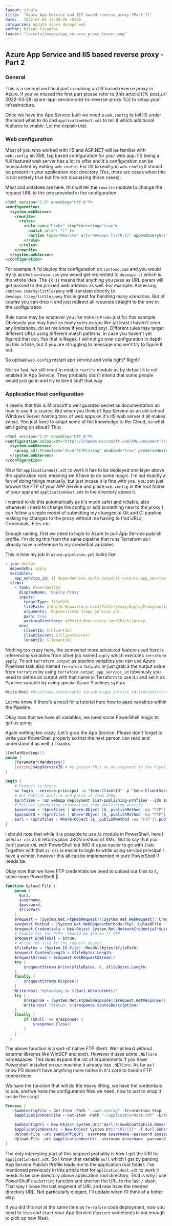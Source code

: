 ```yaml
---
layout: single
title:  "Azure App Service and IIS based reverse proxy (Part 2)"
date:   2022-07-08 12:00:00 +0200
categories: update azure devops web
author: Nilsas Firantas
teaser: "/assets/images/app_service_proxy_teaser.png"
---
```


## Azure App Service and IIS based reverse proxy - Part 2

### General

This is a second and final part in making an IIS based reverse proxy in Azure.
If you've missed the first part please refer to [this article]({% post_url 2022-03-28-azure-app-service-and-iis-reverse-proxy %}) to setup your infrastructure.

Once we have the App Service built we need a `web.config` to tell IIS under the hood what to do and `applicationHost.xdt` to tell it which additional features to enable.
Let me explain that.

### Web configuration

Most of you who worked with IIS and ASP.NET will be familiar with `web.config` an XML tag based configuration for your web app.
IIS being a full featured web server has a lot to offer and it's configuration can be manipulated by editing `web.config`.
For IIS to read you `web.config` it should be present in your application root directory (Yes, there are cases when this is not entirely true but I'm not discussing those cases).

Meat and potatoes are here, this will tell the `rewrite` module to change the request URL to the one provided in the configuration.

```xml
<?xml version="1.0" encoding="utf-8"?>
<configuration>
  <system.webServer>
    <rewrite>
      <rules>
        <rule name="Probe" stopProcessing="true">
          <match url="(.*)" />
          <action type="Rewrite" url="devoops.lt/{R:1}" appendQueryString="true" logRewrittenUrl="false" />
        </rule>
      </rules>
    </rewrite>
  </system.webServer>
</configuration>
```

For example if I'd deploy this configuration on `contoso.com` and you would try to access `contoso.com` you would get redirected to `devoops.lt` which is the whole idea.
The `{R:1}` means that anything you pass as URL param will get passed to the proxied web address as well. For example:
Accessing `contoso.com/my/little/pony` will translate directly to `devoops.lt/my/little/pony` this is great for handling many scenarios.
But of course you can drop it and just redirect all requests straight to the one in the configuration.

Rule name may be whatever you like mine is `Probe` just for this example.
Obviously you may have as many rules as you like (at least I haven't seen any limitations, do let me know if you found any).
Different rules may target different URLs using different match patterns, in case you haven't yet figured that out, Yes that is Regex.
I will not go over configuration in depth on this article, but if you are struggling to message and we'll try to figure it out.

So upload `web.config` restart app service and voila right? Right?

Not so fast, we still need to enable `rewrite` module as by default it is not enabled in App Service.
They probably didn't intend that some people would just go in and try to bend stuff that way.

### Application Host configuration

It seems that this is Microsoft's well guarded secret as documentation on how to use it is scarce.
But when you think of App Service as an old school WIndows Server hosting tons of web apps on it's IIS web server it all makes sense.
You just have to adapt some of the knowledge to the Cloud, so what am I going on about? This:

```xml
<?xml version="1.0" encoding="UTF-8"?>
<configuration xmlns:xdt="http://schemas.microsoft.com/XML-Document-Transform">
  <system.webServer>
    <proxy xdt:Transform="InsertIfMissing" enabled="true" preserveHostHeader="false" reverseRewriteHostInResponseHeaders="false" />
  </system.webServer>
</configuration>
```

Now for `applicationHost.xdt` to work it has to be deployed one layer above the application root, meaning we'll have to do some magic.
I'm not exactly a fan of doing things manually, but just incase it is fine with you,
you can just browse the FTP of your APP Service and place `web.config` in the root folder of your app and `applicationHost.xdt` in the directory above it.

I wanted to do this automatically as it's much safer and reliable, also whenever I need to change the config or add something new to the proxy
I can follow a simple model of submitting my changes to Git and CI pipeline making my changes to the proxy without me having to find URLs, Credentials, Files etc.

Enough ranting, first we need to login to Azure to pull App Service publish profile.
I'm doing this from the same pipeline that runs Terraform so I already have a reference to my credential variables.

This is how my job in `azure-pipelines.yml` looks like:

```yaml
- job: deploy
  dependsOn: apply
  variables:
    app_service_id: $[ dependencies.apply.outputs['outputs.app_service_id'] ]
  steps:
    - task: PowerShell@2
      displayName: 'Deploy Proxy'
      inputs:
        targetType: filePath
        filePath: $(Build.Repository.LocalPath)/proxy/DeployProxyConfig.ps1
        arguments: -AppServiceID $(app_service_id)
        pwsh: true
        workingDirectory: $(Build.Repository.LocalPath)/proxy
      env:
        ClientID: $(ClientID)
        ClientSecret: $(ClientSecret)
        TenantID: $(TenantID)
```

Nothing too crazy here, the somewhat more advanced feature used here is referencing variables from other job named `apply` which executes `terraform apply`.
To set `terraform output` as pipeline variables you can use Azure Pipelines task also named `Terraform Outputs` 
or just grab a the output value from `terraform` by using `terraform output app_service_id` (obviously you need to define an output with that name in Terraform to use it.)
and set it as Pipeline variable by using special Azure Pipelines syntax 

```powershell
Write-Host ##vso[task.setvariable variable=app_service_id;isOutput=true]The_Value_You_Grabbed
```

Let me know if there's a need for a tutorial here how to pass variables within the Pipeline.

Okay now that we have all variables, we need some PowerShell magic to get us going.

Again nothing too crazy, Let's grab the App Service. Please don't forget to write your PowerShell properly so that the next person can read and understand it as well :) Thanks.

```powershell
[CmdletBinding()]
param (
    [Parameter(Mandatory)]
    [string]$AppServiceID # We passed this as an argument in the Pipeline snippet above
)

Begin {
    # Connect to Azure
    az login --service-principal -u "$env:ClientID" -p "$env:ClientSecret" --tenant "$env:TenantID"
    # Get Publish profile and parse it from JSON
    $profiles = (az webapp deployment list-publishing-profiles --ids $app_service_id) | ConvertFrom-Json
    # Extract connection information from publishing profile
    $username = ($profiles | Where-Object {$_.publishMethod -eq "FTP"}).userName
    $password = ($profiles | Where-Object {$_.publishMethod -eq "FTP"}).userPWD
    $url = ($profiles | Where-Object {$_.publishMethod -eq "FTP"}).publishUrl
}
```

I should note that while it is possible to use `Az` module in PowerShell,
here I used `az-cli` as it returns plain JSON instead of XML. 
Not to say that you can't parse `XML` with PowerShell but IMO it's just easier to go with `JSON`.
Together with that `az-cli` is easier to login to while using service principal I have a winner,
however this all can be implemented in pure PowerShell if needs be.

Okay now that we have FTP credentials we need to upload our files to it, some more PowerShell 💪

```powershell
function Upload-File {
    param (
      $uri,
      $username,
      $password,
      $filePath
    )
    $request = [System.Net.FtpWebRequest]([System.net.WebRequest]::Create($uri))
    $request.Method = [System.Net.WebRequestMethods+Ftp]::UploadFile
    $request.Credentials = New-Object System.Net.NetworkCredential($username,$password)
    # Enable SSL for FTPS. Should be $false if FTP.
    $request.EnableSsl = $true;
    # Write the file to the request object.
    $fileBytes = [System.IO.File]::ReadAllBytes($filePath)
    $request.ContentLength = $fileBytes.Length;
    $requestStream = $request.GetRequestStream()
    try {
        $requestStream.Write($fileBytes, 0, $fileBytes.Length)
    }
    finally {
        $requestStream.Dispose()
    }
    Write-Host "Uploading to $($uri.AbsoluteUri)"
    try {
        $response = [System.Net.FtpWebResponse]($request.GetResponse())
        Write-Host "Status: $($response.StatusDescription)"
    }
    finally {
        if ($null -ne $response) {
            $response.Close()
        }
    }
  }
```

The above function is a sort-of native FTP client.
Well at least without external libraries like WinSCP and such.
However it uses some `.NETCore` namespaces.
This does expand the list of requirements if you have Powershell installed on our machine it already has `.NETCore`.
As far as I know PS doesn't have anything more native in it's core to handle FTP connections.

We have the function that will do the heavy lifting, we have the credentials to use, and we have the configuration files we need, now to just to wrap it inside the script.

```powershell
Process {
    $webConfigFile = Get-Item -Path "./web.config" -ErrorAction Stop
    $applicationHostFile = Get-Item -Path "./applicationHost.xdt" -ErrorAction Stop

    $webConfigUri = New-Object System.Uri("$url/$($webConfigFile.Name)")
    $applicationHostUri = New-Object System.Uri("{0}/{1}" -f $url.Substring(0, $url.LastIndexOf("/")), $($applicationHostFile.Name))
    Upload-File -uri $webConfigUri -username $username -password $password -filePath $webConfigFile
    Upload-File -uri $applicationHostUri -username $username -password $password -filePath $applicationHostFile
}
```

The only interesting part of this snipped probably is how I get the URI for `applicationHost.xdt`.
So I know that variable `$url` which I get by parsing App Service Publish Profile leads me to the application root folder.
I've mentioned previously in this article that for `aplicationHost.xdt` to work it needs to be one directory above application root directory.
That is why I use PowerShell's `substring` function and shorten the URL to the last `/` slash.
That way I loose the last segment of URL and now have the needed directory URL.
Not particularly elegant, I'll update when I'll think of a better way.

If you did this not at the same time as `Terraform` code deployment, now you need to `Stop` and `Start` your App Service (`Restart` sometimes is not enough to pick up new files).
